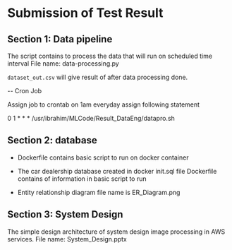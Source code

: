 # Submission of Test Result

## Section 1: Data pipeline
The script contains to process the data that will run on scheduled time interval
File name: data-processing.py 

`dataset_out.csv` will give result of after data processing done.

-- Cron Job

Assign job to crontab on 1am everyday
assign following statement

0 1 * * * /usr/ibrahim/MLCode/Result_DataEng/datapro.sh

## Section 2: database
- Dockerfile contains basic script to run on docker container

- The car dealership database created in docker init.sql file
Dockerfile contains of information in basic script to run

- Entity relationship diagram file name is ER_Diagram.png

## Section 3: System Design
The simple design architecture of system design image processing in AWS services.
File name: System_Design.pptx